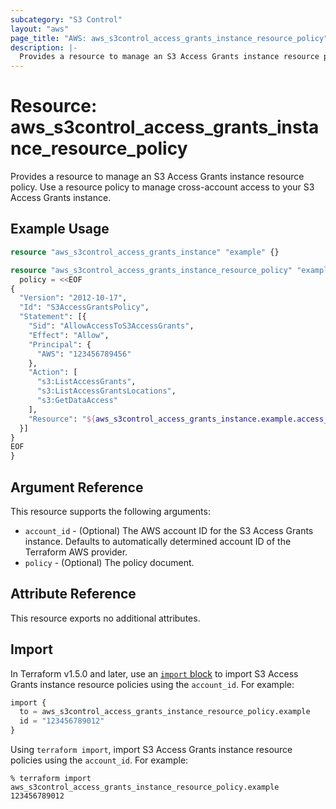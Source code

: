 ```yaml
---
subcategory: "S3 Control"
layout: "aws"
page_title: "AWS: aws_s3control_access_grants_instance_resource_policy"
description: |-
  Provides a resource to manage an S3 Access Grants instance resource policy.
---
```


# Resource: aws_s3control_access_grants_instance_resource_policy

Provides a resource to manage an S3 Access Grants instance resource policy.
Use a resource policy to manage cross-account access to your S3 Access Grants instance.

## Example Usage

```terraform
resource "aws_s3control_access_grants_instance" "example" {}

resource "aws_s3control_access_grants_instance_resource_policy" "example" {
  policy = <<EOF
{
  "Version": "2012-10-17",
  "Id": "S3AccessGrantsPolicy",
  "Statement": [{
    "Sid": "AllowAccessToS3AccessGrants",
    "Effect": "Allow",
    "Principal": {
      "AWS": "123456789456"
    },
    "Action": [
      "s3:ListAccessGrants",
      "s3:ListAccessGrantsLocations",
      "s3:GetDataAccess"
    ],
    "Resource": "${aws_s3control_access_grants_instance.example.access_grants_instance_arn}"
  }]
}
EOF
}
```

## Argument Reference

This resource supports the following arguments:

* `account_id` - (Optional) The AWS account ID for the S3 Access Grants instance. Defaults to automatically determined account ID of the Terraform AWS provider.
* `policy` - (Optional) The policy document.

## Attribute Reference

This resource exports no additional attributes.

## Import

In Terraform v1.5.0 and later, use an [`import` block](https://developer.hashicorp.com/terraform/language/import) to import S3 Access Grants instance resource policies using the `account_id`. For example:

```terraform
import {
  to = aws_s3control_access_grants_instance_resource_policy.example
  id = "123456789012"
}
```

Using `terraform import`, import S3 Access Grants instance resource policies using the `account_id`. For example:

```console
% terraform import aws_s3control_access_grants_instance_resource_policy.example 123456789012
```
